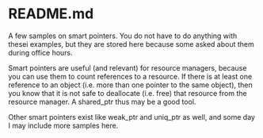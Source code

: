 # README.md

A few samples on smart pointers. You do not have to do anything with thesei examples, but they are stored here because some asked about them during office hours.

Smart pointers are useful (and relevant) for resource managers, because you can use them to count references to a resource. If there is at least one reference to an object (i.e. more than one pointer to the same object), then you know that it is not safe to deallocate (i.e. free) that resource from the resource manager. A shared_ptr thus may be a good tool.

Other smart pointers exist like weak_ptr and uniq_ptr as well, and some day I may include more samples here.
